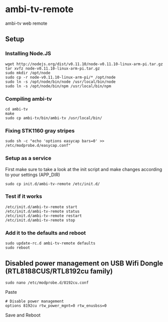 ambi-tv-remote
==============

ambi-tv web remote

## Setup

### Installing Node.JS
```
wget http://nodejs.org/dist/v0.11.10/node-v0.11.10-linux-arm-pi.tar.gz
tar xvfz node-v0.11.10-linux-arm-pi.tar.gz
sudo mkdir /opt/node
sudo cp -r node-v0.11.10-linux-arm-pi/* /opt/node
sudo ln -s /opt/node/bin/node /usr/local/bin/node
sudo ln -s /opt/node/bin/npm /usr/local/bin/npm
```

### Compiling ambi-tv
```
cd ambi-tv
make
sudo cp ambi-tv/bin/ambi-tv /usr/local/bin/
```
### Fixing STK1160 gray stripes
```
sudo sh -c "echo 'options easycap bars=0' >> /etc/modprobe.d/easycap.conf"
```

### Setup as a service
First make sure to take a look at the init script and make changes according to your settings (APP_DIR)
```
sudo cp init.d/ambi-tv-remote /etc/init.d/
```

### Test if it works
```
/etc/init.d/ambi-tv-remote start
/etc/init.d/ambi-tv-remote status
/etc/init.d/ambi-tv-remote restart
/etc/init.d/ambi-tv-remote stop
```

### Add it to the defaults and reboot
```
sudo update-rc.d ambi-tv-remote defaults
sudo reboot
```

## Disabled power management on USB Wifi Dongle (RTL8188CUS/RTL8192cu family)
```
sudo nano /etc/modprobe.d/8192cu.conf
```
Paste
```
# Disable power management
options 8192cu rtw_power_mgnt=0 rtw_enusbss=0
```
Save and Reboot